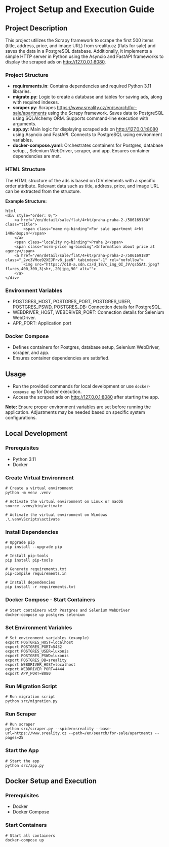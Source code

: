 # Project Setup and Execution Guide

## Project Description
<p>This project utilizes the Scrapy framework to scrape the first 500 items (title, address, price, and image URL) from sreality.cz (flats for sale) and saves the data in a PostgreSQL database. Additionally, it implements a simple HTTP server in Python using the Asyncio and FastAPI frameworks to display the scraped ads on <a href="http://127.0.0.1:8080" target="_new">http://127.0.0.1:8080</a>.</p>

### Project Structure
<ul>
<li><strong>requirements.in</strong>: Contains dependencies and required Python 3.11 libraries.</li>
<li><strong>migrate.py</strong>: Logic to create a database and tables for saving ads, along with required indexes.</li>
<li><strong>scraper.py</strong>: Scrapes <a href="https://www.sreality.cz/en/search/for-sale/apartments" target="_new">https://www.sreality.cz/en/search/for-sale/apartments</a> using the Scrapy framework. Saves data to PostgreSQL using SQLAlchemy ORM. Supports command-line execution with arguments.</li>
<li><strong>app.py</strong>: Main logic for displaying scraped ads on <a href="http://127.0.0.1:8080" target="_new">http://127.0.0.1:8080</a> using Asyncio and FastAPI. Connects to PostgreSQL using environment variables.</li>
<li><strong>docker-compose.yaml</strong>: Orchestrates containers for Postgres, database setup, , Selenium WebDriver, scraper, and app. Ensures container dependencies are met.</li></ul>


### HTML Structure

<p>The HTML structure of the ads is based on DIV elements with a specific order attribute. Relevant data such as title, address, price, and image URL can be extracted from the structure.</p>

<p><strong>Example Structure:</strong></p>

<pre><div class="bg-black rounded-md"><div class="flex items-center relative text-gray-200 bg-gray-800 gizmo:dark:bg-token-surface-primary px-4 py-2 text-xs font-sans justify-between rounded-t-md"><span>html</span></div><div class="p-4 overflow-y-auto"><code class="!whitespace-pre hljs language-html"><span class="hljs-tag">&lt;<span class="hljs-name">div</span> <span class="hljs-attr">style</span>=<span class="hljs-string">"order: 0;"</span>&gt;</span>
    <span class="hljs-tag">&lt;<span class="hljs-name">a</span> <span class="hljs-attr">href</span>=<span class="hljs-string">"/en/detail/sale/flat/4+kt/praha-praha-2-/586169180"</span> <span class="hljs-attr">class</span>=<span class="hljs-string">"title"</span>&gt;</span>
        <span class="hljs-tag">&lt;<span class="hljs-name">span</span> <span class="hljs-attr">class</span>=<span class="hljs-string">"name ng-binding"</span>&gt;</span>For sale apartment 4+kt 140<span class="hljs-symbol">&amp;nbsp;</span>m²<span class="hljs-tag">&lt;/<span class="hljs-name">span</span>&gt;</span>
    <span class="hljs-tag">&lt;/<span class="hljs-name">a</span>&gt;</span>
    <span class="hljs-tag">&lt;<span class="hljs-name">span</span> <span class="hljs-attr">class</span>=<span class="hljs-string">"locality ng-binding"</span>&gt;</span>Praha 2<span class="hljs-tag">&lt;/<span class="hljs-name">span</span>&gt;</span>
    <span class="hljs-tag">&lt;<span class="hljs-name">span</span> <span class="hljs-attr">class</span>=<span class="hljs-string">"norm-price ng-binding"</span>&gt;</span>Information about price at agency<span class="hljs-tag">&lt;/<span class="hljs-name">span</span>&gt;</span>
    <span class="hljs-tag">&lt;<span class="hljs-name">a</span> <span class="hljs-attr">href</span>=<span class="hljs-string">"/en/detail/sale/flat/4+kt/praha-praha-2-/586169180"</span> <span class="hljs-attr">class</span>=<span class="hljs-string">"_2vc3VMce92XEJFrv8_jaeN"</span> <span class="hljs-attr">tabindex</span>=<span class="hljs-string">"-1"</span> <span class="hljs-attr">rel</span>=<span class="hljs-string">"nofollow"</span>&gt;</span>
        <span class="hljs-tag">&lt;<span class="hljs-name">img</span> <span class="hljs-attr">src</span>=<span class="hljs-string">"https://d18-a.sdn.cz/d_18/c_img_QI_JV/qs5SAt.jpeg?fl=res,400,300,3|shr,,20|jpg,90"</span> <span class="hljs-attr">alt</span>=<span class="hljs-string">""</span>&gt;</span>
    <span class="hljs-tag">&lt;/<span class="hljs-name">a</span>&gt;</span>
<span class="hljs-tag">&lt;/<span class="hljs-name">div</span>&gt;</span>
</code></div></div></pre>

### Environment Variables
<ul>
<li>POSTGRES_HOST, POSTGRES_PORT, POSTGRES_USER, POSTGRES_PSWD, POSTGRES_DB: Connection details for PostgreSQL.</li>
<li>WEBDRIVER_HOST, WEBDRIVER_PORT: Connection details for Selenium WebDriver.</li>
<li>APP_PORT: Application port</li>
</ul>

### Docker Compose
<ul><li>Defines containers for Postgres, database setup, Selenium WebDriver, scraper, and app.</li><li>Ensures container dependencies are satisfied.</li></ul>


## Usage
<ul>
<li>Run the provided commands for local development or use <code>docker-compose up</code> for Docker execution.</li>
<li>Access the scraped ads on <a href="http://127.0.0.1:8080" target="_new">http://127.0.0.1:8080</a> after starting the app.</li>
</ul>

<p><strong>Note:</strong> Ensure proper environment variables are set before running the application. Adjustments may be needed based on specific system configurations.</p>

## Local Development

### Prerequisites
<ul><li>Python 3.11</li><li>Docker</li></ul>

### Create Virtual Environment

```
# Create a virtual environment
python -m venv .venv

# Activate the virtual environment on Linux or macOS
source .venv/bin/activate

# Activate the virtual environment on Windows
.\.venv\Scripts\activate
```
### Install Dependencies

```
# Upgrade pip
pip install --upgrade pip

# Install pip-tools
pip install pip-tools

# Generate requirements.txt
pip-compile requirements.in

# Install dependencies
pip install -r requirements.txt
```

### Docker Compose - Start Containers

```
# Start containers with Postgres and Selenium WebDriver
docker-compose up postgres selenium
```

### Set Environment Variables

```
# Set environment variables (example)
export POSTGRES_HOST=localhost
export POSTGRES_PORT=5432
export POSTGRES_USER=luxonis
export POSTGRES_PSWD=luxonis
export POSTGRES_DB=sreality
export WEBDRIVER_HOST=localhost
export WEBDRIVER_PORT=4444
export APP_PORT=8080
```

### Run Migration Script

```
# Run migration script
python src/migration.py
```

### Run Scraper

```
# Run scraper
python src/scraper.py --spider=sreality --base-url=https://www.sreality.cz --path=/en/search/for-sale/apartments --pages=25
```

### Start the App

```
# Start the app
python src/app.py
```


## Docker Setup and Execution
### Prerequisites
<ul><li>Docker</li><li>Docker Compose</li></ul>

### Start Containers

```
# Start all containers
docker-compose up
```
